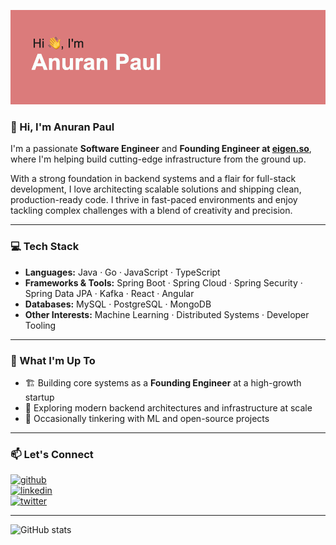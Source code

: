 ![GitHub Banner](https://github.com/anuranpaul/anuranpaul/blob/main/banner.png)

### 👋 Hi, I'm Anuran Paul

I'm a passionate **Software Engineer** and **Founding Engineer at [eigen.so](https://eigen.so)**, where I'm helping build cutting-edge infrastructure from the ground up.

With a strong foundation in backend systems and a flair for full-stack development, I love architecting scalable solutions and shipping clean, production-ready code. I thrive in fast-paced environments and enjoy tackling complex challenges with a blend of creativity and precision.

---

### 💻 Tech Stack

- **Languages:** Java · Go · JavaScript · TypeScript  
- **Frameworks & Tools:** Spring Boot · Spring Cloud · Spring Security · Spring Data JPA · Kafka · React · Angular  
- **Databases:** MySQL · PostgreSQL · MongoDB  
- **Other Interests:** Machine Learning · Distributed Systems · Developer Tooling  

---

### 🌱 What I'm Up To

- 🏗️ Building core systems as a **Founding Engineer** at a high-growth startup  
- 🧠 Exploring modern backend architectures and infrastructure at scale  
- 🔭 Occasionally tinkering with ML and open-source projects  

---

### 📫 Let's Connect

[<img src='https://raw.githubusercontent.com/dheereshagrwal/colored-icons/98088e796b058a6512edf9b16d33bf6f24843191/svg/github-light.svg' alt='github' height='40'>](https://github.com/anuranpaul)  
[<img src='https://raw.githubusercontent.com/dheereshagrwal/colored-icons/98088e796b058a6512edf9b16d33bf6f24843191/svg/linkedin.svg' alt='linkedin' height='40'>](https://www.linkedin.com/in/anuranpaul/)  
[<img src='https://raw.githubusercontent.com/dheereshagrwal/colored-icons/98088e796b058a6512edf9b16d33bf6f24843191/svg/twitter-rounded-square.svg' alt='twitter' height='40'>](https://twitter.com/dracomalfoy1303)  

---

![GitHub stats](https://github-readme-stats.vercel.app/api?username=anuranpaul&show_icons=true)
